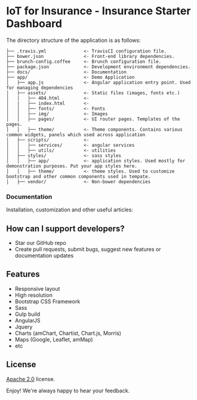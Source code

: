 # IoT for Insurance - Insurance Starter Dashboard


The directory structure of the application is as follows:
```
├── .travis.yml              <- TravisCI configuration file.
├── bower.json               <- Front-end library dependencies.
├── brunch-config.coffee     <- Brunch configuration file.
├── package.json             <- Development environment dependencies.
├── docs/                    <- Documentation
├── app/                     <- Demo Application
│   ├── app.js               <- Angular application entry point. Used for managing dependencies
│   ├── assets/              <- Static files (images, fonts etc.)
│   |   ├── 404.html         <-
│   |   ├── index.html       <-
│   │   ├── fonts/           <- Fonts
│   │   ├── img/             <- Images
│   │   ├── pages/           <- UI router pages. Templates of the pages.
│   │   ├── theme/           <- Theme components. Contains various common widgets, panels which used across application
│   ├── scripts/             <-
│   │   ├── services/        <- angular services
│   │   ├── utils/           <- utilities
│   ├── styles/              <- sass styles
│   │   ├── app/             <- application styles. Used mostly for demonstration purposes. Put your app styles here.
│   │   ├── theme/           <- theme styles. Used to customize bootstrap and other common components used in tempate.
│   ├── vendor/              <- Non-bower dependencies
```




### Documentation
Installation, customization and other useful articles:

## How can I support developers?
- Star our GitHub repo
- Create pull requests, submit bugs, suggest new features or documentation updates


## Features
* Responsive layout
* High resolution
* Bootstrap CSS Framework
* Sass
* Gulp build
* AngularJS
* Jquery
* Charts (amChart, Chartist, Chart.js, Morris)
* Maps (Google, Leaflet, amMap)
* etc

License
-------------
<a href=/LICENSE.txt target="_blank">Apache 2.0</a> license.


Enjoy!
We're always happy to hear your feedback.

